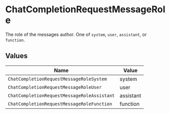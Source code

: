 # ChatCompletionRequestMessageRole

The role of the messages author. One of `system`, `user`, `assistant`, or `function`.


## Values

| Name                                        | Value                                       |
| ------------------------------------------- | ------------------------------------------- |
| `ChatCompletionRequestMessageRoleSystem`    | system                                      |
| `ChatCompletionRequestMessageRoleUser`      | user                                        |
| `ChatCompletionRequestMessageRoleAssistant` | assistant                                   |
| `ChatCompletionRequestMessageRoleFunction`  | function                                    |